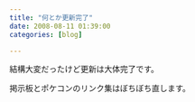 ```yaml
---
title: "何とか更新完了"
date: 2008-08-11 01:39:00
categories: [blog]

---
```


結構大変だったけど更新は大体完了です。

掲示板とポケコンのリンク集はぼちぼち直します。